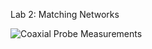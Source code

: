 Lab 2: Matching Networks

![Coaxial Probe Measurements](https://github.com/CourseReps/ECEN452-Spring2016/blob/master/Students/derekjanak/Lab10/Coaxial_Probe_Measurements.png)
